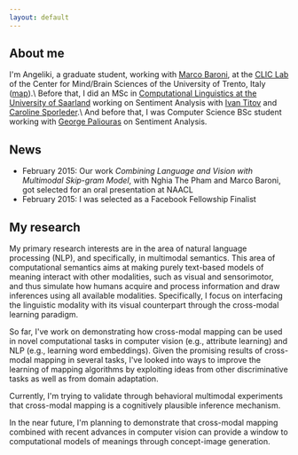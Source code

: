 ```yaml
---
layout: default
---
```


About me
--------
I'm Angeliki, a graduate student, working with [Marco Baroni](http://clic.cimec.unitn.it/marco),  at the [CLIC Lab](http://clic.cimec.unitn.it)  of the Center for Mind/Brain Sciences of the University of Trento, Italy 
([map](https://www.google.com/maps/place/Roveret://www.google.com/maps/place/38068+Rovereto+TN,+It%C3%A1lie/@47.2603133,11.7074777,5z/data=!4m2!3m1!1s0x47820ec143127041:0x6a9664123aebfadf)).\\
Before that, I did an MSc in [Computational Linguistics at the University of Saarland](http://www.coli.uni-saarland.de) working on Sentiment Analysis with [Ivan Titov](http://ivan-titov.org) and [Caroline Sporleder](http://http://www.uni-trier.de/index.php?id=46381).\\
And before that, I was Computer Science BSc student working with [George Paliouras](http://users.iit.demokritos.gr/~paliourg) on Sentiment Analysis. 

News
---------
* February 2015: Our work *Combining Language and Vision with Multimodal Skip-gram Model*, with Nghia The Pham and Marco Baroni, got selected for an oral presentation at NAACL 
* February 2015: I was selected as a Facebook Fellowship Finalist 

My research
------------
My primary research interests are in the area of natural language
processing (NLP), and specifically, in multimodal semantics. 
This area of computational semantics aims at making purely text-based models of meaning interact with other modalities, such as visual and sensorimotor, and thus simulate how humans acquire and process information and draw inferences using all available modalities. 
Specifically, I focus on interfacing the linguistic modality with its visual counterpart through the cross-modal learning paradigm.

So far, I've work on demonstrating how  cross-modal mapping can be used in novel computational tasks in computer vision (e.g., attribute
learning) and NLP (e.g., learning word embeddings). 
Given the promising results of cross-modal mapping in several tasks, I've looked into ways to improve the learning of mapping algorithms by exploiting ideas from other discriminative tasks as well as from domain adaptation.

Currently, I'm trying to validate through behavioral multimodal experiments that cross-modal mapping is a cognitively plausible inference mechanism. 

In the near future, I'm planning to demonstrate that cross-modal mapping combined with recent advances in computer vision can provide a window to computational models of meanings through concept-image generation.


